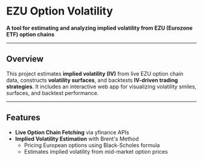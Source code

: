 # EZU Option Volatility

**A tool for estimating and analyzing implied volatility from EZU (Eurozone ETF) option chains**

---

## Overview

This project estimates **implied volatility (IV)** from live EZU option chain data, constructs **volatility surfaces**, and backtests **IV-driven trading strategies**. It includes an interactive web app for visualizing volatility smiles, surfaces, and backtest performance.

---

## Features

- **Live Option Chain Fetching** via yfinance APIs
- **Implied Volatility Estimation** with Brent's Method
  - Pricing European options using Black-Scholes formula
  - Estimates implied volatility from mid-market option prices

